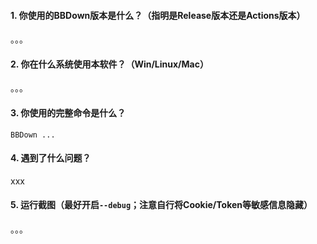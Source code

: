 
#### 1. 你使用的BBDown版本是什么？（指明是Release版本还是Actions版本）
。。。

#### 2. 你在什么系统使用本软件？（Win/Linux/Mac）
。。。

#### 3. 你使用的完整命令是什么？
```
BBDown ...
```
#### 4. 遇到了什么问题？
xxx

#### 5. 运行截图（最好开启`--debug`；注意自行将Cookie/Token等敏感信息隐藏）
。。。
